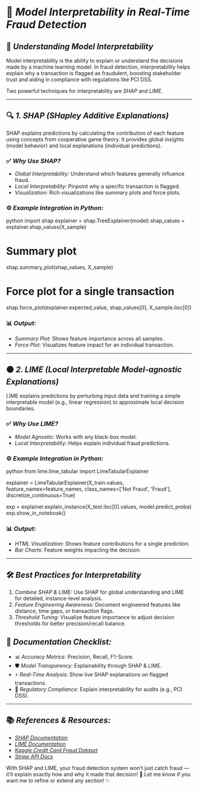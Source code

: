 # 📘 *Model Interpretability in Real-Time Fraud Detection*

## 🧠 *Understanding Model Interpretability*
Model interpretability is the ability to explain or understand the decisions made by a machine learning model. In fraud detection, interpretability helps explain why a transaction is flagged as fraudulent, boosting stakeholder trust and aiding in compliance with regulations like PCI DSS.

Two powerful techniques for interpretability are *SHAP* and *LIME*.

---

## 🔍 *1. SHAP (SHapley Additive Explanations)*

SHAP explains predictions by calculating the contribution of each feature using concepts from cooperative game theory. It provides global insights (model behavior) and local explanations (individual predictions).

### ✅ *Why Use SHAP?*
- *Global Interpretability:* Understand which features generally influence fraud.
- *Local Interpretability:* Pinpoint why a specific transaction is flagged.
- *Visualization:* Rich visualizations like summary plots and force plots.

### ⚙ *Example Integration in Python:*
python
import shap
explainer = shap.TreeExplainer(model)
shap_values = explainer.shap_values(X_sample)

# Summary plot
shap.summary_plot(shap_values, X_sample)

# Force plot for a single transaction
shap.force_plot(explainer.expected_value, shap_values[0], X_sample.iloc[0])


### 📊 *Output:*
- *Summary Plot:* Shows feature importance across all samples.
- *Force Plot:* Visualizes feature impact for an individual transaction.

---

## 🟠 *2. LIME (Local Interpretable Model-agnostic Explanations)*

LIME explains predictions by perturbing input data and training a simple interpretable model (e.g., linear regression) to approximate local decision boundaries.

### ✅ *Why Use LIME?*
- *Model Agnostic:* Works with any black-box model.
- *Local Interpretability:* Helps explain individual fraud predictions.

### ⚙ *Example Integration in Python:*
python
from lime.lime_tabular import LimeTabularExplainer

explainer = LimeTabularExplainer(X_train.values, feature_names=feature_names, class_names=['Not Fraud', 'Fraud'], discretize_continuous=True)

exp = explainer.explain_instance(X_test.iloc[0].values, model.predict_proba)
exp.show_in_notebook()


### 📊 *Output:*
- *HTML Visualization:* Shows feature contributions for a single prediction.
- *Bar Charts:* Feature weights impacting the decision.

---

## 🛠 *Best Practices for Interpretability*
1. *Combine SHAP & LIME:* Use SHAP for global understanding and LIME for detailed, instance-level analysis.
2. *Feature Engineering Awareness:* Document engineered features like distance, time gaps, or transaction flags.
3. *Threshold Tuning:* Visualize feature importance to adjust decision thresholds for better precision/recall balance.

## 📘 *Documentation Checklist:*
- 📊 *Accuracy Metrics:* Precision, Recall, F1-Score.
- 🛡 *Model Transparency:* Explainability through SHAP & LIME.
- ⚡ *Real-Time Analysis:* Show live SHAP explanations on flagged transactions.
- 📄 *Regulatory Compliance:* Explain interpretability for audits (e.g., PCI DSS).

---

## 📚 *References & Resources:*
- *[SHAP Documentation](https://shap.readthedocs.io/)*
- *[LIME Documentation](https://lime-ml.readthedocs.io/)*
- *[Kaggle Credit Card Fraud Dataset](https://www.kaggle.com/datasets/mlg-ulb/creditcardfraud)*
- *[Stripe API Docs](https://stripe.com/docs/api)*

With SHAP and LIME, your fraud detection system won’t just catch fraud — it’ll explain exactly how and why it made that decision! 🚀 Let me know if you want me to refine or extend any section! ✨